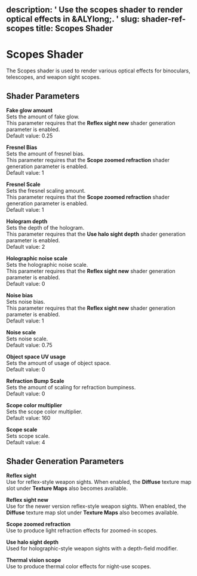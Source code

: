 description: ' Use the scopes shader to render optical effects in &ALYlong;. '
slug: shader-ref-scopes
title: Scopes Shader
---
# Scopes Shader<a name="shader-ref-scopes"></a>

The Scopes shader is used to render various optical effects for binoculars, telescopes, and weapon sight scopes\.

## Shader Parameters<a name="shader-ref-scopes-shader-parameters"></a>

**Fake glow amount**  
Sets the amount of fake glow\.  
This parameter requires that the **Reflex sight new** shader generation parameter is enabled\.  
Default value: 0\.25

**Fresnel Bias**  
Sets the amount of fresnel bias\.  
This parameter requires that the **Scope zoomed refraction** shader generation parameter is enabled\.  
Default value: 1

**Fresnel Scale**  
Sets the fresnel scaling amount\.  
This parameter requires that the **Scope zoomed refraction** shader generation parameter is enabled\.  
Default value: 1

**Hologram depth**  
Sets the depth of the hologram\.  
This parameter requires that the **Use halo sight depth** shader generation parameter is enabled\.  
Default value: 2

**Holographic noise scale**  
Sets the holographic noise scale\.  
This parameter requires that the **Reflex sight new** shader generation parameter is enabled\.  
Default value: 0

**Noise bias**  
Sets noise bias\.  
This parameter requires that the **Reflex sight new** shader generation parameter is enabled\.  
Default value: 1

**Noise scale**  
Sets noise scale\.  
Default value: 0\.75

**Object space UV usage**  
Sets the amount of usage of object space\.  
Default value: 0

**Refraction Bump Scale**  
Sets the amount of scaling for refraction bumpiness\.  
Default value: 0

**Scope color multiplier**  
Sets the scope color multiplier\.  
Default value: 160

**Scope scale**  
Sets scope scale\.  
Default value: 4

## Shader Generation Parameters<a name="shader-ref-scopes-shader-generation-parameters"></a>

**Reflex sight**  
Use for reflex\-style weapon sights\. When enabled, the **Diffuse** texture map slot under **Texture Maps** also becomes available\.

**Reflex sight new**  
Use for the newer version reflex\-style weapon sights\. When enabled, the **Diffuse** texture map slot under **Texture Maps** also becomes available\.

**Scope zoomed refraction**  
Use to produce light refraction effects for zoomed\-in scopes\.

**Use halo sight depth**  
Used for holographic\-style weapon sights with a depth\-field modifier\.

**Thermal vision scope**  
Use to produce thermal color effects for night\-use scopes\.